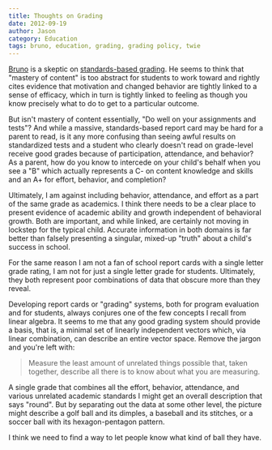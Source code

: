 ```yaml
---
title: Thoughts on Grading
date: 2012-09-19
author: Jason
category: Education
tags: bruno, education, grading, grading policy, twie
---
```


[Bruno][] is a skeptic on [standards-based grading][]. He seems to think
that "mastery of content" is too abstract for students to work toward
and rightly cites evidence that motivation and changed behavior are
tightly linked to a sense of efficacy, which in turn is tightly linked
to feeling as though you know precisely what to do to get to a
particular outcome.

But isn't mastery of content essentially, "Do well on your assignments
and tests"? And while a massive, standards-based report card may be hard
for a parent to read, is it any more confusing than seeing awful results
on standardized tests and a student who clearly doesn't read on
grade-level receive good grades because of participation, attendance,
and behavior? As a parent, how do you know to intercede on your child's
behalf when you see a "B" which actually represents a C- on content
knowledge and skills and an A+ for effort, behavior, and completion?

Ultimately, I am against including behavior, attendance, and effort as a
part of the same grade as academics. I think there needs to be a clear
place to present evidence of academic ability and growth independent of
behavioral growth. Both are important, and while linked, are certainly
not moving in lockstep for the typical child. Accurate information in
both domains is far better than falsely presenting a singular, mixed-up
"truth" about a child's success in school.

For the same reason I am not a fan of school report cards with a single
letter grade rating, I am not for just a single letter grade for
students. Ultimately, they both represent poor combinations of data that
obscure more than they reveal.

Developing report cards or "grading" systems, both for program
evaluation and for students, always conjures one of the few concepts I
recall from linear algebra. It seems to me that any good grading system
should provide a basis, that is, a minimal set of linearly independent
vectors which, via linear combination, can describe an entire vector
space. Remove the jargon and you're left with:

> Measure the least amount of unrelated things possible that, taken
> together, describe all there is to know about what you are measuring.

A single grade that combines all the effort, behavior, attendance, and
various unrelated academic standards I might get an overall description
that says "round". But by separating out the data at some other level,
the picture might describe a golf ball and its dimples, a baseball and
its stitches, or a soccer ball with its hexagon-pentagon pattern.

I think we need to find a way to let people know what kind of ball they
have.

[Bruno]: http://www.twitter.com/MrPABruno
[standards-based grading]: http://scholasticadministrator.typepad.com/thisweekineducation/2012/09/bruno-is-standards-based-grading-a-good-idea.html

